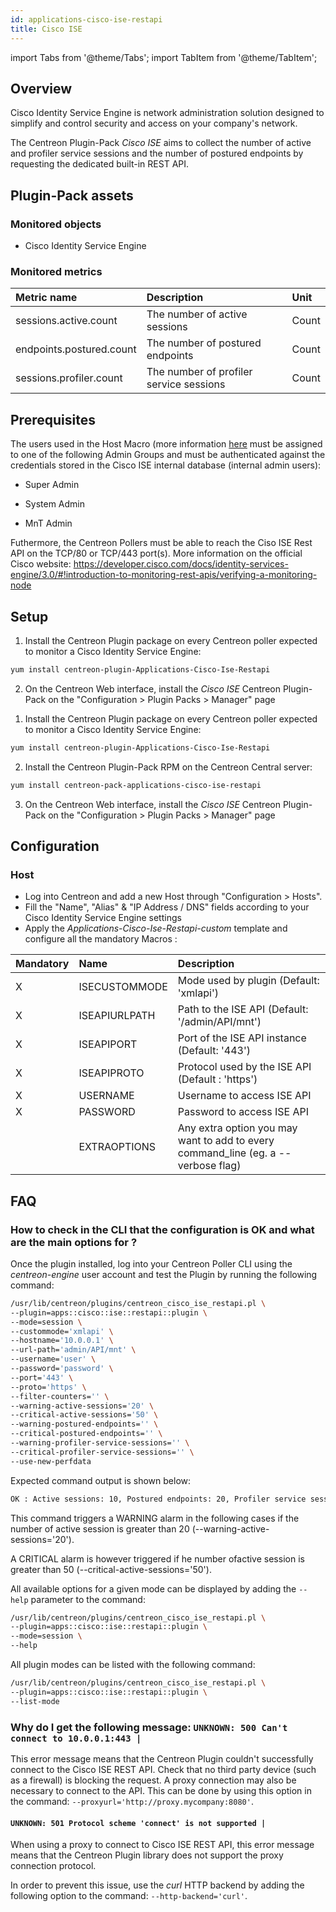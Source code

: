 ```yaml
---
id: applications-cisco-ise-restapi
title: Cisco ISE
---
```

import Tabs from '@theme/Tabs';
import TabItem from '@theme/TabItem';


## Overview

Cisco Identity Service Engine is network administration solution designed to
simplify and control security and access on your company's network.

The Centreon Plugin-Pack *Cisco ISE* aims to collect the number of active and
profiler service sessions and the number of postured endpoints by requesting the
dedicated built-in REST API.

## Plugin-Pack assets

### Monitored objects

* Cisco Identity Service Engine

### Monitored metrics

<Tabs groupId="operating-systems">
<TabItem value="Session" label="Session">

| Metric name              | Description                             | Unit  |
| :----------------------- | :-------------------------------------- | :---- |
| sessions.active.count    | The number of active sessions           | Count |
| endpoints.postured.count | The number of postured endpoints        | Count |
| sessions.profiler.count  | The number of profiler service sessions | Count |

</TabItem>
</Tabs>

## Prerequisites

The users used in the Host Macro (more information [here](##Host) must be
assigned to one of the following Admin Groups and must be authenticated against
the credentials stored in the Cisco ISE internal database (internal admin
users):

* Super Admin

* System Admin

* MnT Admin

Futhermore, the Centreon Pollers must be able to reach the Ciso ISE Rest API on
the TCP/80 or TCP/443 port(s). More information on the official Cisco website:
https://developer.cisco.com/docs/identity-services-engine/3.0/#!introduction-to-monitoring-rest-apis/verifying-a-monitoring-node

## Setup

<Tabs groupId="licence-systems">
<TabItem value="online" label="Online License">

1. Install the Centreon Plugin package on every Centreon poller expected to monitor a Cisco Identity Service Engine:

```bash
yum install centreon-plugin-Applications-Cisco-Ise-Restapi
```

2. On the Centreon Web interface, install the *Cisco ISE* Centreon Plugin-Pack on the "Configuration > Plugin Packs > Manager" page

</TabItem>
<TabItem value="offline" label="Offline License">

1. Install the Centreon Plugin package on every Centreon poller expected to monitor a Cisco Identity Service Engine:

```bash
yum install centreon-plugin-Applications-Cisco-Ise-Restapi
```

2. Install the Centreon Plugin-Pack RPM on the Centreon Central server:

```bash
yum install centreon-pack-applications-cisco-ise-restapi
```

3. On the Centreon Web interface, install the *Cisco ISE* Centreon Plugin-Pack on the "Configuration > Plugin Packs > Manager" page

</TabItem>
</Tabs>

## Configuration

### Host

* Log into Centreon and add a new Host through "Configuration > Hosts".
* Fill the "Name", "Alias" & "IP Address / DNS" fields according to your Cisco Identity Service Engine settings
* Apply the *Applications-Cisco-Ise-Restapi-custom* template and configure all the mandatory Macros :

| Mandatory | Name          | Description                                                                        |
| :-------- | :------------ | :--------------------------------------------------------------------------------- |
| X         | ISECUSTOMMODE | Mode used by plugin (Default: 'xmlapi')                                            |
| X         | ISEAPIURLPATH | Path to the ISE API (Default: '/admin/API/mnt')                                    |
| X         | ISEAPIPORT    | Port of the ISE API instance (Default: '443')                                      |
| X         | ISEAPIPROTO   | Protocol used by the ISE API (Default : 'https')                                   |
| X         | USERNAME      | Username to access ISE API                                                         |
| X         | PASSWORD      | Password to access ISE API                                                         |
|           | EXTRAOPTIONS  | Any extra option you may want to add to every command\_line (eg. a --verbose flag) |

## FAQ

### How to check in the CLI that the configuration is OK and what are the main options for ?

Once the plugin installed, log into your Centreon Poller CLI using the
*centreon-engine* user account and test the
Plugin by running the following command:

```bash
/usr/lib/centreon/plugins/centreon_cisco_ise_restapi.pl \
--plugin=apps::cisco::ise::restapi::plugin \
--mode=session \
--custommode='xmlapi' \
--hostname='10.0.0.1' \
--url-path='admin/API/mnt' \
--username='user' \
--password='password' \
--port='443' \
--proto='https' \
--filter-counters='' \
--warning-active-sessions='20' \
--critical-active-sessions='50' \
--warning-postured-endpoints='' \
--critical-postured-endpoints='' \
--warning-profiler-service-sessions='' \
--critical-profiler-service-sessions='' \
--use-new-perfdata
```

Expected command output is shown below:

```bash
OK : Active sessions: 10, Postured endpoints: 20, Profiler service sessions: 20 | 'sessions.active.count'=10;0:20;0:50;0; 'endpoints.postured.count'=20;;;0 'sessions.profiler.count'=20;;;0;
```

This command triggers a WARNING alarm in the following cases if the number of
active session is greater than 20 (--warning-active-sessions='20').

A CRITICAL alarm is however triggered if he number ofactive session is greater
than 50 (--critical-active-sessions='50').

All available options for a given mode can be displayed by adding the
```--help``` parameter to the command:

```bash
/usr/lib/centreon/plugins/centreon_cisco_ise_restapi.pl \
--plugin=apps::cisco::ise::restapi::plugin \
--mode=session \
--help
```

All plugin modes can be listed with the following command:

```bash
/usr/lib/centreon/plugins/centreon_cisco_ise_restapi.pl \
--plugin=apps::cisco::ise::restapi::plugin \
--list-mode
```

### Why do I get the following message: ```UNKNOWN: 500 Can't connect to 10.0.0.1:443 |```

This error message means that the Centreon Plugin couldn't successfully connect
to the Cisco ISE REST API. Check that no third party device (such as a firewall)
is blocking the request. A proxy connection may also be necessary to connect to
the API. This can be done by using this option in the command:
```--proxyurl='http://proxy.mycompany:8080'```.

#### ```UNKNOWN: 501 Protocol scheme 'connect' is not supported |```

When using a proxy to connect to Cisco ISE REST API, this error
message means that the Centreon Plugin library does not support the proxy
connection protocol.

In order to prevent this issue, use the *curl* HTTP backend by adding the
following option to the command: ```--http-backend='curl'```.
